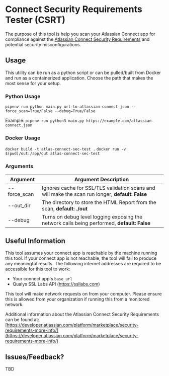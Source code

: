 # Connect Security Requirements Tester (CSRT)

The purpose of this tool is help you scan your Atlassian Connect app for compliance against the [Atlassian Connect Security Requirements](https://developer.atlassian.com/platform/marketplace/security-requirements/) and potential security misconfigurations.

## Usage
This utility can be run as a python script or can be pulled/built from Docker and run as a containerized application. Choose the path that makes the most sense for your setup.

### Python Usage
`pipenv run python main.py url-to-atlassian-connect-json --force_scan=True/False --debug=True/False`

Example: `pipenv run python3 main.py https://example.com/atlassian-connect.json`

### Docker Usage
`docker build -t atlas-connect-sec-test .`
`docker run -v $(pwd)/out:/app/out atlas-connect-sec-test`

### Arguments
| Argument | Argument Description |
|----------|----------------------|
|--force_scan   | Ignores cache for SSL/TLS validation scans and will make the scan run longer, **default: False**  |
|--out_dir      | The directory to store the HTML Report from the scan, **default: ./out**                          |
|--debug        | Turns on debug level logging exposing the network calls being performed, **default: False**       |

## Useful Information
This tool assumes your connect app is reachable by the machine running this tool. If your connect app is not reachable, the tool will fail to produce any meaningful results. The following internet addresses are required to be accessible for this tool to work:
* Your connect app's `base_url`
* Qualys SSL Labs API (https://ssllabs.com)

This tool will make network requests on from your computer. Please ensure this is allowed from your organization if running this from a monitored network.

Additional information about the Atlassian Connect Security Requirements can be found at: [https://developer.atlassian.com/platform/marketplace/security-requirements-more-info/](https://developer.atlassian.com/platform/marketplace/security-requirements-more-info/)

## Issues/Feedback?
TBD

